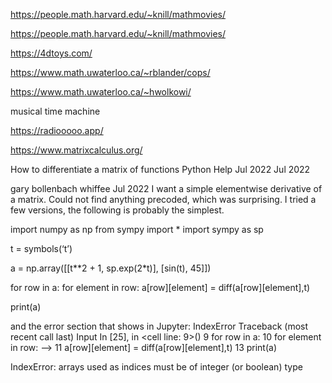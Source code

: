 https://people.math.harvard.edu/~knill/mathmovies/

https://people.math.harvard.edu/~knill/mathmovies/

https://4dtoys.com/

https://www.math.uwaterloo.ca/~rblander/cops/

https://www.math.uwaterloo.ca/~hwolkowi/

musical time machine


https://radiooooo.app/


https://www.matrixcalculus.org/


How to differentiate a matrix of functions
Python Help
Jul 2022
Jul 2022

gary bollenbach
whiffee
Jul 2022
I want a simple elementwise derivative of a matrix. Could not find anything precoded, which was surprising. I tried a few versions, the following is probably the simplest.

import numpy as np
from sympy import *
import sympy as sp

t = symbols(‘t’)

a = np.array([[t**2 + 1, sp.exp(2*t)], [sin(t), 45]])

for row in a:
for element in row:
a[row][element] = diff(a[row][element],t)

print(a)

and the error section that shows in Jupyter:
IndexError Traceback (most recent call last)
Input In [25], in <cell line: 9>()
9 for row in a:
10 for element in row:
—> 11 a[row][element] = diff(a[row][element],t)
13 print(a)

IndexError: arrays used as indices must be of integer (or boolean) type
